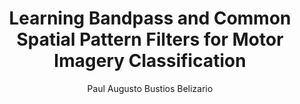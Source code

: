 ---
paperId: 68
author: Paul Augusto Bustios Belizario
publicationauthor: Bustios Belizario, P. A.
title: Learning Bandpass and Common Spatial Pattern Filters for Motor Imagery Classification
pdf: Poster_Bustios_Paul.pdf
poster: --
alt: --
type: Poster
topic: FAT
link: --
conference: neurips
year: 2019
tags: neurips-2019
location: Vancouver, Canada
---